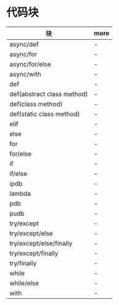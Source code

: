 # 代码块

| 块                         | more |
| -------------------------- | ---- |
| async/def                  | -    |
| async/for                  | -    |
| async/for/else             | -    |
| async/with                 | -    |
| def                        | -    |
| def(abstract class method) | -    |
| def(class method)          | -    |
| def(static class method)   | -    |
| elif                       | -    |
| else                       | -    |
| for                        | -    |
| for/else                   | -    |
| if                         | -    |
| if/else                    | -    |
| ipdb                       | -    |
| lambda                     | -    |
| pdb                        | -    |
| pudb                       | -    |
| try/except                 | -    |
| try/except/else            | -    |
| try/except/else/finally    | -    |
| try/except/finally         | -    |
| try/finally                | -    |
| while                      | -    |
| while/else                 | -    |
| with                       | -    |
